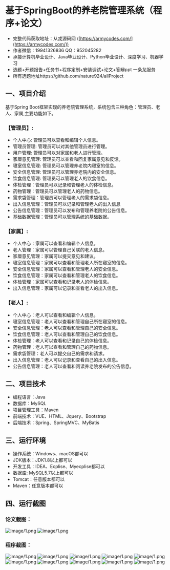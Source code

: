 基于SpringBoot的养老院管理系统（程序+论文）
=
- 完整代码获取地址：从戎源码网 ([https://armycodes.com/](https://armycodes.com/))
- 作者微信：19941326836  QQ：952045282 
- 承接计算机毕业设计、Java毕业设计、Python毕业设计、深度学习、机器学习
- 选题+开题报告+任务书+程序定制+安装调试+论文+答辩ppt 一条龙服务
- 所有选题地址https://github.com/nature924/allProject

一、项目介绍
---
基于Spring Boot框架实现的养老院管理系统，系统包含三种角色：管理员、老人、家属,主要功能如下。
### 【管理员】:
- 个人中心: 管理员可以查看和编辑个人信息。
- 管理员管理: 管理员可以对其他管理员进行管理。
- 用户管理: 管理员可以对家属和老人进行管理。
- 家厘意见管理: 管理员可以查看和回复家属意见和反馈。
- 寝室信息管理: 管理员可以管理养老院内寝室的信息。
- 安全信息管理: 管理员可以管理养老院内的安全信息。
- 饮食信息管理: 管理员可以管理老人的饮食信息。
- 体检管理：管理员可以记录和管理老人的体检信息。
- 药物管理：管理员可以管理老人的药物信息。
- 需求袋管理：管理员可以管理老人的需求袋信息。
- 出入信息管理：管理员可以记录和管理老人的出入信息
- 公告信息管理：管理员可以发布和管理养老院的公告信息。
- 基础数据管理：管理员可以管理系统的基础数据。

### 【家属】:
- 个人中心：家属可以查看和编辑个人信息。
- 老人管理：家属可以管理自己关联的老人信息。
- 家厘意见管理：家属可以提交意见和建议。
- 寝室信息管理：家属可以查看和管理老人所在寝室的信息。
- 安全信息管理：家属可以查看和管理老人的安全信息。
- 饮食信息管理：家属可以查看和管理老人的饮食信息。
- 体检管理：家属可以查看和记录老人的体检信息。
- 出入信息管理：家属可以记录和查看老人的出入信息。

### 【老人】:
- 个人中心：老人可以查看和编辑个人信息。
- 寝室信息管理：老人可以查看和管理自己所在寝室的信息。
- 安全信息管理：老人可以查看和管理自己的安全信息。
- 饮食信息管理：老人可以查看和管理自己的饮食信息。
- 体检管理：老人可以查看和记录自己的体检信息。
- 药物管理：老人可以查看和管理自己的药物信息。
- 需求袋管理：老人可以提交自己的需求和请求。
- 出入信息管理：老人可以记录和查看自己的出入信息。
- 公告信息管理：老人可以查看和阅读养老院发布的公告信息。




二、项目技术
---
- 编程语言：Java
- 数据库：MySQL
- 项目管理工具：Maven
- 前端技术：VUE、HTML、Jquery、Bootstrap
- 后端技术：Spring、SpringMVC、MyBatis

三、运行环境
---
- 操作系统：Windows、macOS都可以
- JDK版本：JDK1.8以上都可以
- 开发工具：IDEA、Ecplise、Myecplise都可以
- 数据库: MySQL5.7以上都可以
- Tomcat：任意版本都可以
- Maven：任意版本都可以

四、运行截图
---
### 论文截图：
![image/1.png](limage/1.png)
![image/1.png](limage/2.png)

### 程序截图：
![image/1.png](image/1.png)
![image/1.png](image/2.png)
![image/1.png](image/3.png)
![image/1.png](image/4.png)
![image/1.png](image/5.png)
![image/1.png](image/6.png)
![image/1.png](image/7.png)
![image/1.png](image/8.png)
![image/1.png](image/9.png)
![image/1.png](image/10.png)

